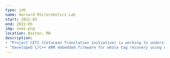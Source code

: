 ```yaml
---
type: job
name: Harvard Microrobotics Lab
start: 2022-03
end: 2022-05
img: seas.png
location: Boston, MA
description: 
- "Project CETI (Cetacean Translation initiative) is working to understand the language of whales using Machine learning. The Harvard Microrobotics Lab’s focus on CETI is creating the hardware to record audio of sperm whales while they dive to depths of 1000m"
- "Developed C/C++ ARM embedded firmware for whale tag recovery using APRS and the Swarm satellite constellation"
---
```

